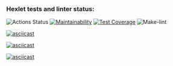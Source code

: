 ### Hexlet tests and linter status:
![Actions Status](/workflows/hexlet-check/badge.svg)
[![Maintainability](https://api.codeclimate.com/v1/badges/c31c34a532ed2e23e614/maintainability)](https://codeclimate.com/github/ldolohov/frontend-project-lvl1/maintainability)
[![Test Coverage](https://api.codeclimate.com/v1/badges/c31c34a532ed2e23e614/test_coverage)](https://codeclimate.com/github/ldolohov/frontend-project-lvl1/test_coverage)
![Make-lint](https://github.com/ldolohov/frontend-project-lvl1/workflows/Make-lint/badge.svg)

[![asciicast](https://asciinema.org/a/PNJ8dpcjZoWNJv1hvArbdg1OD.svg)](https://asciinema.org/a/PNJ8dpcjZoWNJv1hvArbdg1OD)

[![asciicast](https://asciinema.org/a/376191.svg)](https://asciinema.org/a/376191)

[![asciicast](https://asciinema.org/a/4r4P81YtqMO2CedYfP6mBXxJp.svg)](https://asciinema.org/a/4r4P81YtqMO2CedYfP6mBXxJp)
